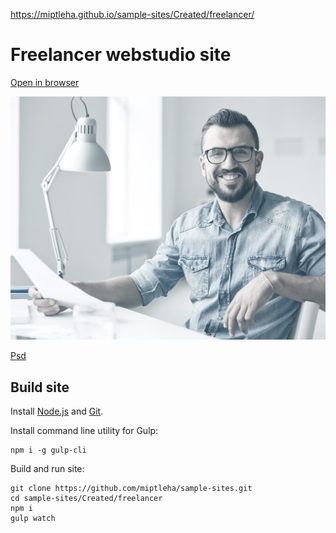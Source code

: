 https://miptleha.github.io/sample-sites/Created/freelancer/

# Freelancer webstudio site

[Open in browser](https://miptleha.github.io/sample-sites/Created/freelancer/)

![Freelancer](img/Photo.jpg)

[Psd](https://github.com/miptleha/sample-sites/blob/master/Found/freelancer/freelancer.psd?raw=true)

## Build site

Install [Node.js](https://nodejs.org) and [Git](https://git-scm.com/).

Install command line utility for Gulp:
```
npm i -g gulp-cli
```

Build and run site:
```
git clone https://github.com/miptleha/sample-sites.git
cd sample-sites/Created/freelancer
npm i
gulp watch
```
